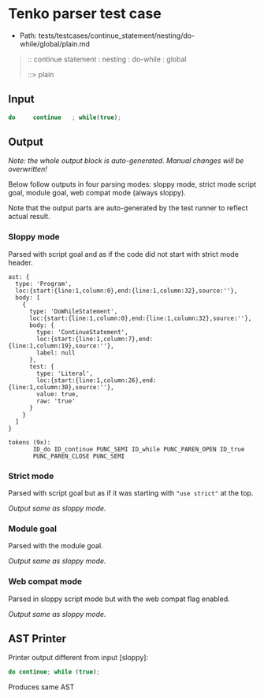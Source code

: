 # Tenko parser test case

- Path: tests/testcases/continue_statement/nesting/do-while/global/plain.md

> :: continue statement : nesting : do-while : global
>
> ::> plain

## Input

`````js
do     continue   ; while(true);
`````

## Output

_Note: the whole output block is auto-generated. Manual changes will be overwritten!_

Below follow outputs in four parsing modes: sloppy mode, strict mode script goal, module goal, web compat mode (always sloppy).

Note that the output parts are auto-generated by the test runner to reflect actual result.

### Sloppy mode

Parsed with script goal and as if the code did not start with strict mode header.

`````
ast: {
  type: 'Program',
  loc:{start:{line:1,column:0},end:{line:1,column:32},source:''},
  body: [
    {
      type: 'DoWhileStatement',
      loc:{start:{line:1,column:0},end:{line:1,column:32},source:''},
      body: {
        type: 'ContinueStatement',
        loc:{start:{line:1,column:7},end:{line:1,column:19},source:''},
        label: null
      },
      test: {
        type: 'Literal',
        loc:{start:{line:1,column:26},end:{line:1,column:30},source:''},
        value: true,
        raw: 'true'
      }
    }
  ]
}

tokens (9x):
       ID_do ID_continue PUNC_SEMI ID_while PUNC_PAREN_OPEN ID_true
       PUNC_PAREN_CLOSE PUNC_SEMI
`````

### Strict mode

Parsed with script goal but as if it was starting with `"use strict"` at the top.

_Output same as sloppy mode._

### Module goal

Parsed with the module goal.

_Output same as sloppy mode._

### Web compat mode

Parsed in sloppy script mode but with the web compat flag enabled.

_Output same as sloppy mode._

## AST Printer

Printer output different from input [sloppy]:

````js
do continue; while (true);
````

Produces same AST
